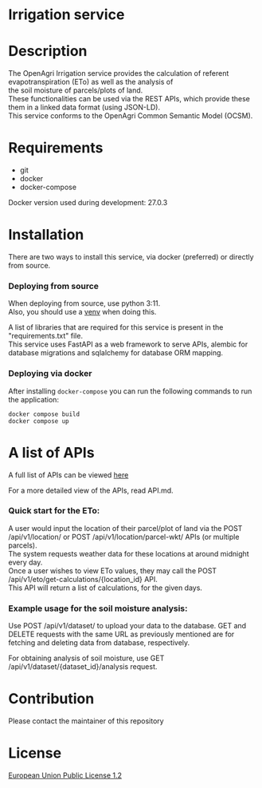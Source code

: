 # Irrigation service

# Description

The OpenAgri Irrigation service provides the calculation of referent evapotranspiration (ETo) as well as the analysis of \
the soil moisture of parcels/plots of land. \
These functionalities can be used via the REST APIs, which provide these them in a linked data format (using JSON-LD). \
This service conforms to the OpenAgri Common Semantic Model (OCSM).

# Requirements

<ul>
    <li>git</li>
    <li>docker</li>
    <li>docker-compose</li>
</ul>

Docker version used during development: 27.0.3

# Installation

There are two ways to install this service, via docker (preferred) or directly from source.

<h3> Deploying from source </h3>

When deploying from source, use python 3:11.\
Also, you should use a [venv](https://peps.python.org/pep-0405/) when doing this.

A list of libraries that are required for this service is present in the "requirements.txt" file.\
This service uses FastAPI as a web framework to serve APIs, alembic for database migrations and sqlalchemy for database ORM mapping.

<h3> Deploying via docker </h3>

After installing <code>docker-compose</code> you can run the following commands to run the application:

```
docker compose build
docker compose up
```

# A list of APIs
A full list of APIs can be viewed [here](https://editor-next.swagger.io/?url=https://gist.githubusercontent.com/vlf-stefan-drobic/bf78e620b5a9c5ea22498fd26edb70e5/raw/b0133afe634660791da12af93d251658e08e834f/gistfile1.txt)

For a more detailed view of the APIs, read API.md.

<h3>Quick start for the ETo:</h3>

A user would input the location of their parcel/plot of land via the POST /api/v1/location/ or POST /api/v1/location/parcel-wkt/ APIs (or multiple parcels). \
The system requests weather data for these locations at around midnight every day. \
Once a user wishes to view ETo values, they may call the POST /api/v1/eto/get-calculations/{location_id} API. \
This API will return a list of calculations, for the given days.

<h3>Example usage for the soil moisture analysis:</h3>

Use POST /api/v1/dataset/ to upload your data to the database.
GET and DELETE requests with the same URL as previously mentioned are for fetching and deleting data from database, respectively.

For obtaining analysis of soil moisture, use GET /api/v1/dataset/{dataset_id}/analysis request. 

# Contribution
Please contact the maintainer of this repository

# License
[European Union Public License 1.2](https://github.com/openagri-eu/irrigation-management/blob/main/LICENSE)
